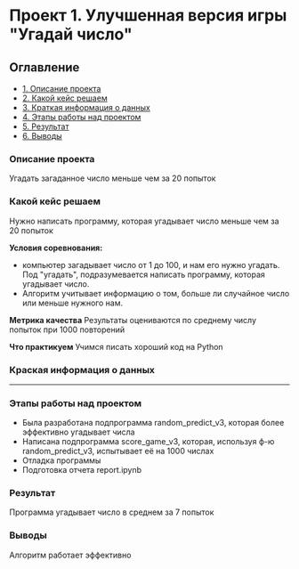 # Проект 1. Улучшенная версия игры "Угадай число"

## Оглавление
* [1. Описание проекта](https://github.com/Nishi3115/sf_data_science/tree/main/project_1/README.md#Описание-проекта)
* [2. Какой кейс решаем](https://github.com/Nishi3115/sf_data_science/tree/main/project_1/README.md#Какой-кейс-решаем)
* [3. Краткая информация о данных](https://github.com/Nishi3115/sf_data_science/tree/main/project_1/README.md#Краткая-информация-о-данных)
* [4. Этапы работы над проектом](https://github.com/Nishi3115/sf_data_science/tree/main/project_1/README.md#Этапы-работы-над-проектом)
* [5. Результат](https://github.com/Nishi3115/sf_data_science/tree/main/project_1/README.md#Результат)
* [6. Выводы](https://github.com/Nishi3115/sf_data_science/tree/main/project_1/README.md#Выводы)

### Описание проекта
Угадать загаданное число меньше чем за 20 попыток

### Какой кейс решаем
Нужно написать программу, которая угадывает число меньше чем за 20 попыток

**Условия соревнования:**
- компьютер загадывает число от 1 до 100, и нам его нужно угадать. Под "угадать", подразумевается написать программу, которая угадывает число.
- Алгоритм учитывает информацию о том, больше ли случайное число или меньше нужного нам.

**Метрика качества**
Результаты оцениваются по среднему числу попыток при 1000 повторений

**Что практикуем**
Учимся писать хороший код на Python

### Краская информация о данных
______________________

### Этапы работы над проектом
- Была разработана подпрограмма random_predict_v3, которая более эффективно угадывает числа
- Написана подпрограмма score_game_v3, которая, используя ф-ю random_predict_v3, испытывает её на 1000 числах
- Отладка программы
- Подготовка отчета report.ipynb

### Результат
Программа угадывает число в среднем за 7 попыток

### Выводы
Алгоритм работает эффективно